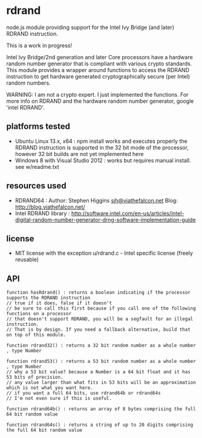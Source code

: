 rdrand
======

node.js module providing support for the Intel Ivy Bridge (and later) RDRAND instruction.

This is a work in progress!

Intel Ivy Bridge/2nd generation and later Core processors have a hardware random number generator that
is compliant with various crypto standards. This module provides a wrapper around functions to access
the RDRAND instruction to get hardware generated cryptographically secure (per Intel) random numbers.

WARNING: I am not a crypto expert. I just implemented the functions. For more info on RDRAND and the hardware random number
generator, google 'intel RDRAND'. 

platforms tested
----------------
* Ubuntu Linux 13.x, x64 : npm install works and executes properly
  the RDRAND instruction is supported in the 32 bit mode of the processor, however 32 bit builds are not yet implemented here
* Windows 8 with Visual Studio 2012 : works but requires manual install. see w/readme.txt

resources used
--------------
* RDRAND64 : Author: Stephen Higgins <sjh@viathefalcon.net> Blog: http://blog.viathefalcon.net/
* Intel RDRAND library :  http://software.intel.com/en-us/articles/intel-digital-random-number-generator-drng-software-implementation-guide

license
-------
* MIT license with the exception u/rdrand.c - Intel specific license (freely reusable)

API 
---

    function hasRdrand() : returns a boolean indicating if the processor supports the RDRAND instruction
    // true if it does, false if it doesn't
    // be sure to call this first because if you call one of the following functions on a processor
    // that doesn't support RDRAND, you will be a segfault for an illegal instruction.
    // That is by design. If you need a fallback alternative, build that on top of this module.

    function rdrand32() : returns a 32 bit random number as a whole number , type Number

    function rdrand53() : returns a 53 bit random number as a whole number , type Number 
    // why a 53 bit value? because a Number is a 64 bit float and it has 53 bits of precision.
    // any value larger than what fits in 53 bits will be an approximation which is not what you want here.
    // if you want a full 64 bits, use rdrand64b or rdrand64s
    // I'm not even sure if this is useful. 

    function rdrand64b() : returns an array of 8 bytes comprising the full 64 bit random value

    function rdrand64s() : returns a string of up to 20 digits comprising the full 64 bit random value




